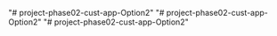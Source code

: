 "# project-phase02-cust-app-Option2" 
"# project-phase02-cust-app-Option2" 
"# project-phase02-cust-app-Option2" 
